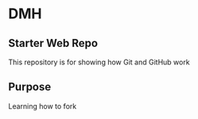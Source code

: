 # DMH

## Starter Web Repo

This repository is for showing how Git and GitHub work

## Purpose

Learning how to fork